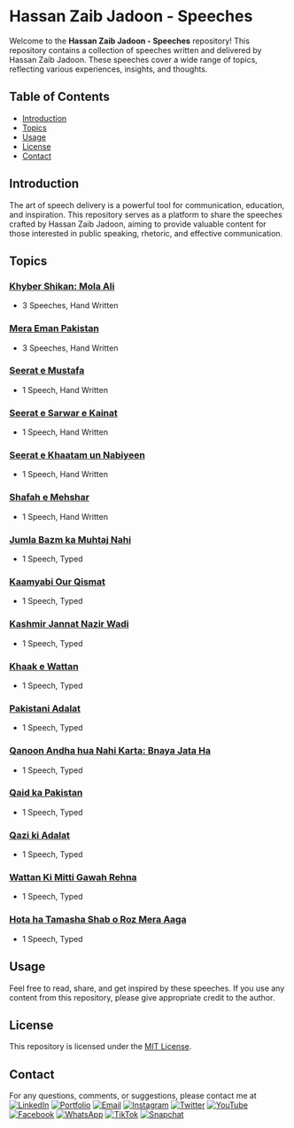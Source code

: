 # Hassan Zaib Jadoon - Speeches

Welcome to the **Hassan Zaib Jadoon - Speeches** repository! This repository contains a collection of speeches written and delivered by Hassan Zaib Jadoon. These speeches cover a wide range of topics, reflecting various experiences, insights, and thoughts.

## Table of Contents

- [Introduction](#introduction)
- [Topics](#topics)
- [Usage](#usage)
- [License](#license)
- [Contact](#contact)

## Introduction

The art of speech delivery is a powerful tool for communication, education, and inspiration. This repository serves as a platform to share the speeches crafted by Hassan Zaib Jadoon, aiming to provide valuable content for those interested in public speaking, rhetoric, and effective communication.

## Topics

### [Khyber Shikan: Mola Ali](./Khyber_Shikan_Mola_Ali)
- 3 Speeches, Hand Written

### [Mera Eman Pakistan](./Mera_Eman_Pakistan)
- 3 Speeches, Hand Written

### [Seerat e Mustafa](./Seerat_e_Mustafa)
- 1 Speech, Hand Written

### [Seerat e Sarwar e Kainat](./Seerat_e_Sarwar_e_Kainat)
- 1 Speech, Hand Written

### [Seerat e Khaatam un Nabiyeen](./Seerat_e_Khaatam_un_Nabiyeen)
- 1 Speech, Hand Written

### [Shafah e Mehshar](./Shafah_e_Mehshar)
- 1 Speech, Hand Written

### [Jumla Bazm ka Muhtaj Nahi](./Jumla_Bazm_ka_Muhtaj_Nahi)
- 1 Speech, Typed

### [Kaamyabi Our Qismat](./Kaamyabi_Our_Qismat)
- 1 Speech, Typed

### [Kashmir Jannat Nazir Wadi](./Kashmir_Jannat_Nazir_Wadi)
- 1 Speech, Typed

### [Khaak e Wattan](./Khaak_e_Wattan)
- 1 Speech, Typed

### [Pakistani Adalat](./Pakistani_Adalat)
- 1 Speech, Typed

### [Qanoon Andha hua Nahi Karta: Bnaya Jata Ha](./Qanoon_Andha_hua_Nahi_Karta_Bnaya_Jata_Ha)
- 1 Speech, Typed

### [Qaid ka Pakistan](./Qaid_ka_Pakistan)
- 1 Speech, Typed

### [Qazi ki Adalat](./Qazi_ki_Adalat)
- 1 Speech, Typed

### [Wattan Ki Mitti Gawah Rehna](./Wattan_Ki_Mitti_Gawah_Rehna)
- 1 Speech, Typed

### [Hota ha Tamasha Shab o Roz Mera Aaga](./Hota_ha_Tamasha_Shab_o_Roz_Mera_Aaga)
- 1 Speech, Typed

## Usage
Feel free to read, share, and get inspired by these speeches. If you use any content from this repository, please give appropriate credit to the author.

## License

This repository is licensed under the [MIT License](LICENSE).

## Contact

For any questions, comments, or suggestions, please contact me at <br>
  [![LinkedIn](https://img.shields.io/badge/LinkedIn-0077B5?style=for-the-badge&logo=linkedin&logoColor=white)](https://www.linkedin.com/in/hassanzaibjadoon)
  [![Portfolio](https://img.shields.io/badge/Portfolio-000000?style=for-the-badge&logo=About.me&logoColor=white)](https://hzjadoon.github.io/Portfolio/)
  [![Email](https://img.shields.io/badge/Email-D14836?style=for-the-badge&logo=gmail&logoColor=white)](mailto:hassanzaibjadoon2004@gmail.com)
  [![Instagram](https://img.shields.io/badge/Instagram-E4405F?style=for-the-badge&logo=instagram&logoColor=white)](https://www.instagram.com/techspirator/)
  [![Twitter](https://img.shields.io/badge/Twitter-1DA1F2?style=for-the-badge&logo=twitter&logoColor=white)](https://twitter.com/techspirator)
  [![YouTube](https://img.shields.io/badge/YouTube-FF0000?style=for-the-badge&logo=youtube&logoColor=white)](https://www.youtube.com/@hassanzaibjadoon)
  [![Facebook](https://img.shields.io/badge/Facebook-1877F2?style=for-the-badge&logo=facebook&logoColor=white)](https://facebook.com/hassanzaibjadoon2004)
  [![WhatsApp](https://img.shields.io/badge/WhatsApp-25D366?style=for-the-badge&logo=whatsapp&logoColor=white)](https://wa.me/3119541429)
  [![TikTok](https://img.shields.io/badge/TikTok-000000?style=for-the-badge&logo=tiktok&logoColor=white)](https://www.tiktok.com/@techspirator)
  [![Snapchat](https://img.shields.io/badge/Snapchat-FFFC00?style=for-the-badge&logo=snapchat&logoColor=white)](https://www.snapchat.com/add/hzjadoon2004)

